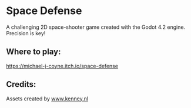# Space Defense

A challenging 2D space-shooter game created with the Godot 4.2 engine. Precision is key!

## Where to play:

https://michael-j-coyne.itch.io/space-defense

## Credits:

Assets created by www.kenney.nl
